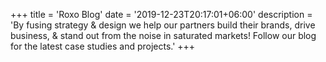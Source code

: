 +++
title = 'Roxo Blog'
date = '2019-12-23T20:17:01+06:00'
description = 'By fusing strategy & design we help our partners build their brands, drive business, & stand out from the noise in saturated markets! Follow our blog for the latest case studies and projects.'
+++

